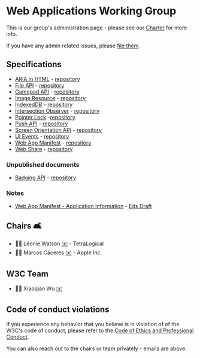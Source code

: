 # Web Applications Working Group

This is our group's administration page - please see our [Charter](https://www.w3.org/2019/05/webapps-charter.html) for more info.

If you have any admin related issues, please [file them](https://github.com/w3c/webappswg/issues).

## Specifications

 * [ARIA in HTML](https://www.w3.org/TR/html-aria/) - [repository](https://github.com/w3c/html-aria/)
 * [File API](https://www.w3.org/TR/FileAPI/) - [repository](https://github.com/w3c/FileAPI/)
 * [Gamepad API](https://www.w3.org/TR/gamepad) - [repository](https://github.com/w3c/gamepad/)
 * [Image Resource](https://www.w3.org/TR/image-resource) - [repository](https://github.com/w3c/image-resource/)
 * [IndexedDB](https://www.w3.org/TR/IndexedDB/) - [repository](https://github.com/w3c/IndexedDB/) 
 * [Intersection Observer](https://www.w3.org/TR/intersection-observer/) - [repository](https://github.com/w3c/IntersectionObserver/)
 * [Pointer Lock](https://www.w3.org/TR/pointerlock) -[repository](https://github.com/w3c/pointerlock/)
 * [Push API](https://www.w3.org/TR/push-api) - [repository](https://github.com/w3c/push-api/)
 * [Screen Orientation API](https://www.w3.org/TR/screen-orientation/) - [repository](https://github.com/w3c/screen-orientation/)
 * [UI Events](https://www.w3.org/TR/uievents) - [repository](https://github.com/w3c/uievents/)
 * [Web App Manifest](https://www.w3.org/TR/manifest) - [repository](https://github.com/w3c/manifest/)
 * [Web Share](https://www.w3.org/TR/web-share) - [repository](https://github.com/w3c/web-share/)

### Unpublished documents

 * [Badging API](https://w3c.github.io/badging/) - [repository](https://github.com/w3c/badging)

### Notes

 * [Web App Manifest - Application Information](https://github.com/w3c/manifest-app-info) - [Eds Draft](https://w3c.github.io/manifest-app-info/)

## Chairs 🛋

 * 🦹‍♀️ Léonie Watson [✉️](mailto:lw@tetralogical.com) - TetraLogical
 * 🦹‍♂️ Marcos Cáceres [✉️](mailto:marcosc@.w3.org) - Apple Inc.
 
## W3C Team  

 * 🦹‍♀️ Xiaoqian Wu [✉️](mailto:xiaoqian@w3.org)

## Code of conduct violations

If you experience any behavior that you believe is in violation of of the W3C's code of conduct, please refer to the [ Code of Ethics and Professional Conduct](https://www.w3.org/Consortium/cepc/).

You can also reach out to the chairs or team privately - emails are above.
